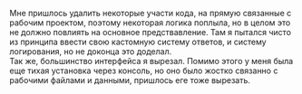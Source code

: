 Мне пришлось удалить некоторые участи кода, на прямую связанные с рабочим проектом, поэтому некоторая логика поплыла, но в целом это не должно повлиять на основное предствавление. Там я пытался чисто из принципа ввести свою кастомную систему ответов, и систему логирования, но не доконца это доделал.  
Так же, большинство интерфейса я вырезал. 
Помимо этого у меня была еще тихая установка через консоль, но оно было жостко связанно с рабочими файлами и данными, пришлось еге тоже вырезать. 

